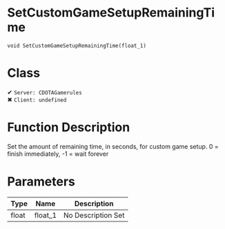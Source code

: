 # SetCustomGameSetupRemainingTime
```
void SetCustomGameSetupRemainingTime(float_1)
```
# Class
✔ `Server: CDOTAGamerules`  
✖ `Client: undefined`  

# Function Description
Set the amount of remaining time, in seconds, for custom game setup. 0 = finish immediately, -1 = wait forever
# Parameters
Type|Name|Description
--|--|--
float|float_1|No Description Set
